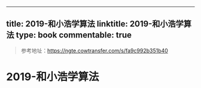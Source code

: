 
---
title: 2019-和小浩学算法
linktitle: 2019-和小浩学算法
type: book
commentable: true
---

> 参考地址：https://ngte.cowtransfer.com/s/fa9c992b351b40

# 2019-和小浩学算法

    